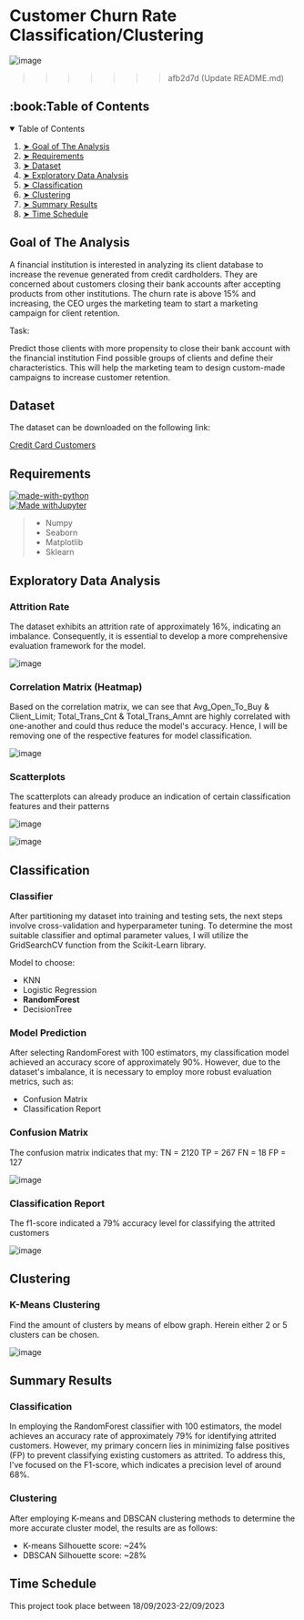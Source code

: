 
# Customer Churn Rate Classification/Clustering


![image](https://github.com/JonathanRabbi/Credit-Card-Attrition/assets/135423708/6c25eeb3-20bc-431e-a3ca-9673e5b088b3)

>>>>>>> afb2d7d (Update README.md)

<h2 id="table-of-contents">:book:Table of Contents</h2>
<details open="open">
  <summary>Table of Contents</summary>
<ol>
<li><a href="#Goal-of-the-Analysis"> ➤ Goal of The Analysis</a></li>
<li><a href="#Requirements"> ➤ Requirements</a></li>
<li><a href="#Dataset"> ➤ Dataset</a></li>
<li><a href="#Exploratory-Data-Analysis"> ➤ Exploratory Data Analysis</a></li>
<li><a href="#Classification"> ➤ Classification</a></li>
<li><a href="#Clustering"> ➤ Clustering</a></li>
<li><a href="#Summary-Results"> ➤ Summary Results</a></li>
<li><a href="#Time-Schedule"> ➤ Time Schedule</a></li>
</ol>
</details>

## Goal of The Analysis
A financial institution is interested in analyzing its client database to increase the revenue generated from credit cardholders. They are concerned about customers closing their bank accounts after accepting products from other institutions.
The churn rate is above 15% and increasing, the CEO urges the marketing team to start a marketing campaign for client retention.

Task:

Predict those clients with more propensity to close their bank account with the financial institution
Find possible groups of clients and define their characteristics. This will help the marketing team to design custom-made campaigns to increase customer retention.

## Dataset
The dataset can be downloaded on the following link:

[Credit Card Customers](https://www.kaggle.com/sakshigoyal7/credit-card-customers)

## Requirements
[![made-with-python](https://img.shields.io/badge/Made%20with-Python-1f425f.svg)](https://www.python.org/) <br>
[![Made withJupyter](https://img.shields.io/badge/Made%20with-Jupyter-orange?style=for-the-badge&logo=Jupyter)](https://jupyter.org/try) <br>

> - Numpy
> - Seaborn
> - Matplotlib
> - Sklearn

## Exploratory Data Analysis
### Attrition Rate
The dataset exhibits an attrition rate of approximately 16%, indicating an imbalance. Consequently, it is essential to develop a more comprehensive evaluation framework for the model.

![image](https://github.com/JonathanRabbi/Credit-Card-Attrition/assets/135423708/f61edc5b-efcd-4fba-95f8-38f91e2cd6f1)


### Correlation Matrix (Heatmap)
Based on the correlation matrix, we can see that Avg_Open_To_Buy & Client_Limit; Total_Trans_Cnt & Total_Trans_Amnt  are highly correlated with one-another and could thus reduce the model's accuracy.
Hence, I will be removing one of the respective features for model classification.

![image](https://github.com/JonathanRabbi/Credit-Card-Attrition/assets/135423708/f73f5a94-9ab9-4706-843a-a3e19f8f6958)

### Scatterplots
The scatterplots can already produce an indication of certain classification features and their patterns

![image](https://github.com/JonathanRabbi/Credit-Card-Attrition/assets/135423708/476b24f7-8606-4c6f-9ce2-fba28aedfbbc)

![image](https://github.com/JonathanRabbi/Credit-Card-Attrition/assets/135423708/2e83ac43-b690-4c48-806d-7731cde5eac1)

## Classification
### Classifier
After partitioning my dataset into training and testing sets, the next steps involve cross-validation and hyperparameter tuning. To determine the most suitable classifier and optimal parameter values, I will utilize the GridSearchCV function from the Scikit-Learn library.

Model to choose:
- KNN
- Logistic Regression
- <b>RandomForest</b>
- DecisionTree

### Model Prediction
After selecting RandomForest with 100 estimators, my classification model achieved an accuracy score of approximately 90%. However, due to the dataset's imbalance, it is necessary to employ more robust evaluation metrics, such as:

- Confusion Matrix
- Classification Report

### Confusion Matrix
The confusion matrix indicates that my:
TN = 2120
TP = 267
FN = 18
FP = 127

![image](https://github.com/JonathanRabbi/Credit-Card-Attrition/assets/135423708/b923b6a1-4981-4040-8a7d-e179e072eaba)


### Classification Report
The f1-score indicated a 79% accuracy level for classifying the attrited customers

![image](https://github.com/JonathanRabbi/Credit-Card-Attrition/assets/135423708/c9a06e41-c4dc-4c07-839d-30d12be184c9)

## Clustering
### K-Means Clustering
Find the amount of clusters by means of elbow graph. Herein either 2 or 5 clusters can be chosen.

![image](https://github.com/JonathanRabbi/Credit-Card-Attrition/assets/135423708/e065b38c-5c37-4b2d-b653-645ea2307120)

## Summary Results

### Classification
In employing the RandomForest classifier with 100 estimators, the model achieves an accuracy rate of approximately 79% for identifying attrited customers. However, my primary concern lies in minimizing false positives (FP) to prevent classifying existing customers as attrited. To address this, I've focused on the F1-score, which indicates a precision level of around 68%.

### Clustering
After employing K-means and DBSCAN clustering methods to determine the more accurate cluster model, the results are as follows:
- K-means Silhouette score: ~24%
- DBSCAN Silhouette score: ~28%


## Time Schedule
This project took place between 18/09/2023-22/09/2023
